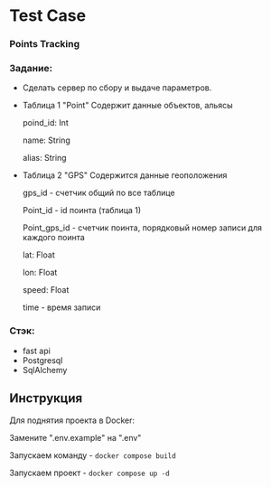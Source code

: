 # Test Case

### Points Tracking


### Задание:

- Сделать сервер по сбору и выдаче параметров.

- Таблица 1  "Point"
  Содержит данные объектов, альясы

  poind_id: Int
  
  name: String
  
  alias: String


- Таблица 2 "GPS"
  Содержится данные геоположения
 
  gps_id - счетчик общий по все таблице
  
  Point_id  - id поинта (таблица 1)
  
  Point_gps_id - счетчик поинта, порядковый номер записи для каждого поинта
  
  lat: Float
  
  lon: Float
  
  speed: Float
  
  time - время записи



### Стэк:

- fast api
- Postgresql 
- SqlAlchemy

## Инструкция

Для поднятия проекта в Docker:

Замените ".env.example" на ".env"

Запускаем команду  -  `docker compose build`

Запускаем проект  -  `docker compose up -d`
